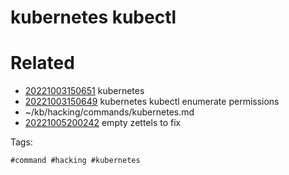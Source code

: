 # kubernetes kubectl

# Related

- [20221003150651](/zet/20221003150651/README.md) kubernetes
- [20221003150649](/zet/20221003150649/README.md) kubernetes kubectl enumerate permissions
- ~/kb/hacking/commands/kubernetes.md
- [20221005200242](/zet/20221005200242/README.md) empty zettels to fix

Tags:

    #command #hacking #kubernetes 
